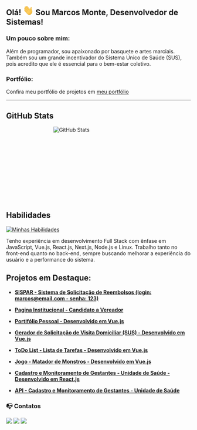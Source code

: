 ## Olá! <img src="./assets/Hi.gif" alt="hi" width="29px"> Sou Marcos Monte, Desenvolvedor de Sistemas! 

### Um pouco sobre mim:
Além de programador, sou apaixonado por basquete e artes marciais. Também sou um grande incentivador do Sistema Único de Saúde (SUS), pois acredito que ele é essencial para o bem-estar coletivo.

### Portfólio:
Confira meu portfólio de projetos em <a href="https://marcosmontedev.vercel.app/" target="_blank">meu portfólio</a>

---

## GitHub Stats

<div style="display: flex; justify-content: center; align-items: stretch; gap: 1rem;">
  <img src="https://github-readme-stats.vercel.app/api?username=marcos-monte&custom_title=Github+Stats&bg_color=113&hide_border=true&show_icons=true&text_color=667799&title_color=388286&icon_color=388286" alt="GitHub Stats" style="width: 49%; height: 200px;" />
  
  <!-- <img src="https://github-readme-stats.vercel.app/api/top-langs/?username=Marcos-Monte&theme=vue-dark&show_icons=true&hide_border=true&layout=compact" alt="Top Languages" style="width: 49%; height: 200px;" /> -->

</div>


## Habilidades

[![Minhas Habilidades](https://skillicons.dev/icons?i=html,css,scss,js,vue,react,next,nodejs,git,github,vercel,vscode,linux)](https://skillicons.dev)

Tenho experiência em desenvolvimento Full Stack com ênfase em JavaScript, Vue.js, React.js, Next.js, Node.js e Linux. Trabalho tanto no front-end quanto no back-end, sempre buscando melhorar a experiência do usuário e a performance do sistema.

## Projetos em Destaque:

- [**SISPAR - Sistema de Solicitação de Reembolsos (login: marcos@email.com - senha: 123)**](https://sispar-bootstrapvue.vercel.app/)

- [**Pagina Institucional - Candidato a Vereador**](https://thiagoandradests.com.br/)

- [**Portifólio Pessoal - Desenvolvido em Vue.js**](https://marcosmontedev.vercel.app/)
  
- [**Gerador de Solicitação de Visita Domiciliar (SUS) - Desenvolvido em Vue.js**](https://vd-valongo.vercel.app/)
  
- [**ToDo List - Lista de Tarefas - Desenvolvido em Vue.js**](https://todo-list-one-blue.vercel.app/)

- [**Jogo - Matador de Monstros - Desenvolvido em Vue.js**](https://marcos-monte.github.io/matador-de-monstros/)

- [**Cadastro e Monitoramento de Gestantes - Unidade de Saúde - Desenvolvido em React.js**](https://cadastro-gestantes.vercel.app/)

- [**API - Cadastro e Monitoramento de Gestantes - Unidade de Saúde**](https://github.com/Marcos-Monte/api-cadastro-gestantes)
  

### 📭 Contatos

<div>
   <a href="mailto:marcos.monte.junior@gmail.com"><img src="https://img.shields.io/badge/Gmail-D14836?style=for-the-badge&logo=gmail&logoColor=white" target="_blank"></a>
   <a href="https://www.linkedin.com/in/montemarcos/" target="_blank"><img src="https://img.shields.io/badge/-LinkedIn-%230077B5?style=for-the-badge&logo=linkedin&logoColor=white" /></a>
   <a href="https://api.whatsapp.com/send?phone=5513996398240" target="_blank"><img src="https://img.shields.io/badge/-WhatsApp-2f7735?style=for-the-badge&logo=Whatsapp&logoColor=white&link=https:https://web.whatsapp.com/" /></a>
   
</div>


<!-- <img src="./assets/snake.svg" alt="snake game" align="center" style="width: 100%" /> --> 
